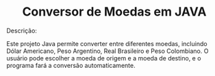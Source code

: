 <h1 align="center"> Conversor de Moedas em JAVA </h1>

Descrição:

Este projeto Java permite converter entre diferentes moedas, incluindo Dólar Americano, Peso Argentino, Real Brasileiro e Peso Colombiano. O usuário pode escolher a moeda de origem e a moeda de destino, e o programa fará a conversão automaticamente.
